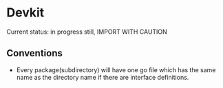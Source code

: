# Devkit

Current status: in progress still, IMPORT WITH CAUTION

## Conventions

- Every package(subdirectory) will have one go file which has the same name as the directory name if there are interface definitions.